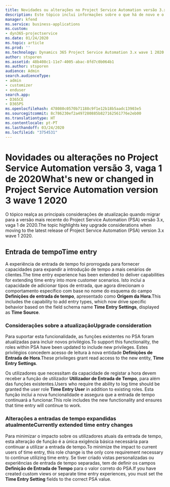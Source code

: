 ```yaml
---
title: Novidades ou alterações no Project Service Automation versão 3.x, vaga 1 de 2020
description: Este tópico inclui informações sobre o que há de novo e o que foi alterado no Project Service Automation versão 3, vaga 1 de 2020.
manager: kfend
ms.service: business-applications
ms.custom:
- dyn365-projectservice
ms.date: 01/24/2020
ms.topic: article
ms.prod: ''
ms.technology: Dynamics 365 Project Service Automation 3.x wave 1 2020
author: stsporen
ms.assetid: 48b408c1-11e7-4005-abac-8fd7c0b064b1
ms.author: stsporen
audience: Admin
search.audienceType:
- admin
- customizer
- enduser
search.app:
- D365CE
- D365PS
ms.openlocfilehash: 478080c0570b71188c9f1e12b18b5aadc13903e5
ms.sourcegitcommit: 8c786230ef2a497280885b827162561776e2eb00
ms.translationtype: HT
ms.contentlocale: pt-PT
ms.lasthandoff: 03/24/2020
ms.locfileid: "3754531"
---
```

# <a name="whats-new-or-changed-in-project-service-automation-version-3-wave-1-2020"></a><span data-ttu-id="dd4f6-103">Novidades ou alterações no Project Service Automation versão 3, vaga 1 de 2020</span><span class="sxs-lookup"><span data-stu-id="dd4f6-103">What's new or changed in Project Service Automation version 3 wave 1 2020</span></span>
<span data-ttu-id="dd4f6-104">O tópico realça as principais considerações de atualização quando migrar para a versão mais recente do Project Service Automation (PSA) versão 3.x, vaga 1 de 2020.</span><span class="sxs-lookup"><span data-stu-id="dd4f6-104">The topic highlights key upgrade considerations when moving to the latest release of Project Service Automation (PSA) version 3.x wave 1 2020.</span></span>

## <a name="time-entry"></a><span data-ttu-id="dd4f6-105">Entrada de tempo</span><span class="sxs-lookup"><span data-stu-id="dd4f6-105">Time entry</span></span>
<span data-ttu-id="dd4f6-106">A experiência de entrada de tempo foi prorrogada para fornecer capacidades para expandir a introdução de tempo a mais cenários de clientes.</span><span class="sxs-lookup"><span data-stu-id="dd4f6-106">The time entry experience has been extended to deliver capabilities for extending time entry into more customer scenarios.</span></span> <span data-ttu-id="dd4f6-107">Isto inclui a capacidade de adicionar tipos de entrada, que agora direcionam o comportamento específico com base no nome do esquema do campo **Definições de entrada de tempo**, apresentado como **Origem da Hora**.</span><span class="sxs-lookup"><span data-stu-id="dd4f6-107">This includes the capability to add entry types, which now drive specific behavior based on the field schema name **Time Entry Settings**, displayed as **Time Source**.</span></span>

### <a name="upgrade-consideration"></a><span data-ttu-id="dd4f6-108">Considerações sobre a atualização</span><span class="sxs-lookup"><span data-stu-id="dd4f6-108">Upgrade consideration</span></span>
<span data-ttu-id="dd4f6-109">Para suportar esta funcionalidade, as funções existentes no PSA foram atualizadas para incluir novos privilégios.</span><span class="sxs-lookup"><span data-stu-id="dd4f6-109">To support this functionality, the roles within PSA have been updated to include new privileges.</span></span> <span data-ttu-id="dd4f6-110">Estes privilégios concedem acesso de leitura à nova entidade **Definições de Entrada de Hora**.</span><span class="sxs-lookup"><span data-stu-id="dd4f6-110">These privileges grant read access to the new entity, **Time Entry Settings**.</span></span>

<span data-ttu-id="dd4f6-111">Os utilizadores que necessitam da capacidade de registar a hora devem receber a função de utilizador **Utilizador de Entrada de Tempo**, para além das funções existentes.</span><span class="sxs-lookup"><span data-stu-id="dd4f6-111">Users who require the ability to log time should be granted the user role **Time Entry User** in addition to existing roles.</span></span> <span data-ttu-id="dd4f6-112">Esta função inclui a nova funcionalidade e assegura que a entrada de tempo continuará a funcionar.</span><span class="sxs-lookup"><span data-stu-id="dd4f6-112">This role includes the new functionality and ensures that time entry will continue to work.</span></span>

### <a name="currently-extended-time-entry-changes"></a><span data-ttu-id="dd4f6-113">Alterações a entradas de tempo expandidas atualmente</span><span class="sxs-lookup"><span data-stu-id="dd4f6-113">Currently extended time entry changes</span></span>
<span data-ttu-id="dd4f6-114">Para minimizar o impacto sobre os utilizadores atuais da entrada de tempo, esta alteração de função é a única exigência básica necessária para continuar a utilizar a entrada de tempo.</span><span class="sxs-lookup"><span data-stu-id="dd4f6-114">To minimize the impact to current users of time entry, this role change is the only core requirement necessary to continue utilizing time entry.</span></span> <span data-ttu-id="dd4f6-115">Se tiver criado vistas personalizadas ou experiências de entrada de tempo separadas, tem de definir os campos **Definição de Entrada de Tempo** para o valor correto do PSA.</span><span class="sxs-lookup"><span data-stu-id="dd4f6-115">If you have created custom views or separate time entry experiences, you must set the **Time Entry Setting** fields to the correct PSA value.</span></span>
